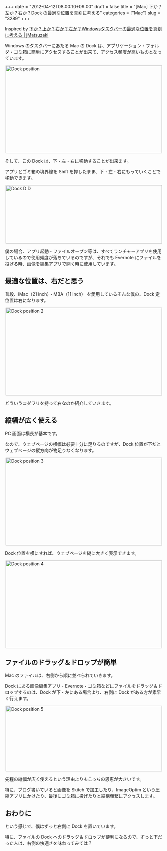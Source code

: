 +++
date = "2012-04-12T08:00:10+09:00"
draft = false
title = "[Mac] 下か？左か？右か？Dock の最適な位置を真剣に考える"
categories = ["Mac"]
slug = "3289"
+++

Inspired by <a href="http://jmatsuzaki.wordpress.com/2012/03/30/%e4%b8%8b%e3%81%8b%ef%bc%9f%e4%b8%8a%e3%81%8b%ef%bc%9f%e5%8f%b3%e3%81%8b%ef%bc%9f%e5%b7%a6%e3%81%8b%ef%bc%9fwindows%e3%82%bf%e3%82%b9%e3%82%af%e3%83%90%e3%83%bc%e3%81%ae%e6%9c%80%e9%81%a9%e3%81%aa/" target="_blank">下か？上か？右か？左か？Windowsタスクバーの最適な位置を真剣に考える | jMatsuzaki</a>

Windows のタスクバーにあたる Mac の Dock は、アプリケーション・フォルダ・ゴミ箱に簡単にアクセスすることが出来て、アクセス頻度が高いものとなっています。

<img style="display:block; margin-left:auto; margin-right:auto;" src="/images/2012/04/Dock-position.png" alt="Dock position" title="Dock-position.png" border="0" width="500" height="281" />

そして、この Dock は、下・左・右に移動することが出来ます。

アプリとゴミ箱の境界線を Shift を押したまま、下・左・右にもっていくことで移動できます。

<img style="display:block; margin-left:auto; margin-right:auto;" src="/images/2012/04/Dock-DD.png" alt="Dock D D" title="Dock-D&D.png" border="0" width="500" height="187" />

僕の場合、アプリ起動・ファイルオープン等は、すべてランチャーアプリを使用しているので使用頻度が落ちているのですが、それでも Evernote にファイルを投げる時、画像を編集アプリで開く時に使用しています。

<h2>最適な位置は、右だと思う</h2>

普段、iMac（21 inch）・MBA（11 inch） を愛用しているそんな僕の、Dock 定位置は右になります。

<img style="display:block; margin-left:auto; margin-right:auto;" src="/images/2012/04/Dock-position-2.png" alt="Dock position 2" title="Dock-position-2.png" border="0" width="500" height="281" />

どういうコダワリを持って右なのか紹介していきます。

<h2>縦幅が広く使える</h2>

PC 画面は横長が基本です。

なので、ウェブページの横幅は必要十分に足りるのですが、Dock 位置が下だとウェブページの縦方向が物足りなくなります。

<img style="display:block; margin-left:auto; margin-right:auto;" src="/images/2012/04/Dock-position-3.png" alt="Dock position 3" title="Dock-position-3.png" border="0" width="500" height="281" />

Dock 位置を横にすれば、ウェブページを縦に大きく表示できます。

<img style="display:block; margin-left:auto; margin-right:auto;" src="/images/2012/04/Dock-position-4.png" alt="Dock position 4" title="Dock-position-4.png" border="0" width="500" height="281" />

<h2>ファイルのドラッグ＆ドロップが簡単</h2>

Mac のファイルは、右側から順に並べられていきます。

Dock にある画像編集アプリ・Evernote・ゴミ箱などにファイルをドラッグ＆ドロップするのは、Dock が下・左にある場合より、右側に Dock がある方が素早く行えます。

<img style="display:block; margin-left:auto; margin-right:auto;" src="/images/2012/04/Dock-position-5.png" alt="Dock position 5" title="Dock-position-5.png" border="0" width="500" height="210" />

先程の縦幅が広く使えるという理由よりもこっちの恩恵が大きいです。

特に、ブログ書いていると画像を Skitch で加工したり、ImageOptim という圧縮アプリにかけたり、最後にゴミ箱に投げたりと結構頻繁にアクセスします。

<h2>おわりに</h2>

という感じで、僕はずっと右側に Dock を置いています。

特に、ファイルの Dock へのドラッグ＆ドロップが便利になるので、ずっと下だった人は、右側の快適さを味わってみては？
